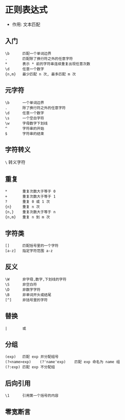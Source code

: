 # 正则表达式



* 作用: 文本匹配



## 入门

```
\b		匹配一个单词边界
. 		匹配除了换行符之外的任意字符
* 		表示 * 前的字符串连续重复出现任意次数
\d		任意一个数字
{n,m}	最少匹配 n 次, 最多匹配 m 次
```



## 元字符

```
\b		一个单词边界
. 		除了换行符之外的任意字符
\d		任意一个数字
\s		一个空白字符
\w		字母数字下划线
^ 		字符串的开始
$		字符串的结束
```



## 字符转义

`\` 转义字符



## 重复

```
* 		重复次数大于等于 0
+		重复次数大于等于 1 
? 		重复 0 或 1 次
{n}		重复 n 次
{n,}	重复次数大于等于 n
{n,m}	重复 n 到 m 次
```



## 字符类

```
[]		匹配括号里的一个字符
[a-z]	指定字符范围 a-z
```



## 反义

```
\W		非字母,数字,下划线的字符
\S		非空白符
\D		非数字字符
\B		非单词开头或结尾
[^]		非括号里的字符
```



## 替换

```
|		或
```



## 分组

```
(exp)	匹配 exp 并分配组号
(?<name>exp)	(?'name'exp)	匹配 exp 命名为 name 组
(?:exp)	匹配 exp 不分配组
```



## 后向引用

```
\1		引用第一个括号的内容
```



## 零宽断言

```
```
